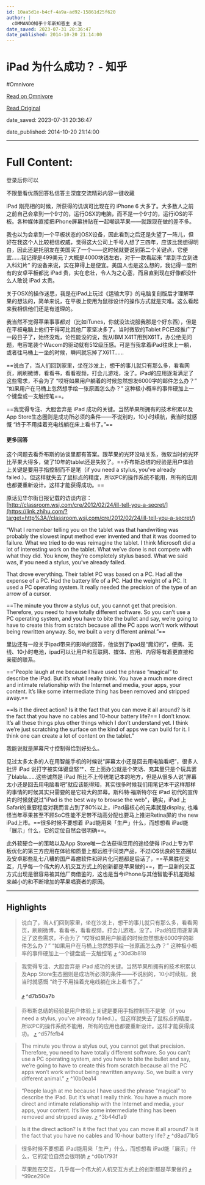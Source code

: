 ```yaml
---
id: 10aa5d1e-b4cf-4a9a-ad92-15861d25f620
author: |
  cOMMANDO​​知乎十年新知答主​ 关注
date_saved: 2023-07-31 20:36:47
date_published: 2014-10-20 21:14:00
---
```


# iPad 为什么成功？ - 知乎
#Omnivore

[Read on Omnivore](https://omnivore.app/me/https-www-zhihu-com-question-20186991-answer-32194453-189ae868a65)

[Read Original](https://www.zhihu.com/question/20186991/answer/32194453)

date_saved: 2023-07-31 20:36:47

date_published: 2014-10-20 21:14:00

--- 

# Full Content: 

登录后你可以

不限量看优质回答私信答主深度交流精彩内容一键收藏

iPad 刚亮相的时候，所获得的讥讽可比现在的 iPhone 6 大多了。大多数人之前之前自己会拿到一个9寸的，运行OSX的电脑，而不是一个9寸的，运行iOS的平板。各种媒体直接把iPhone屏幕拼贴在一起嘲讽苹果——就跟现在做的差不多。

我也以为会拿到一个平板状态的OSX设备，因此看到之后还是失望了一阵儿，但好在我这个人比较相信权威，觉得这大公司上千号人想了三四年，应该比我想得明白，因此还是托朋友在美国买了一个——这时候就要说到第二个关键点，它便宜……我记得是499美元？大概是4000块钱左右，对于一款看起来 “拿到手立刻进入科幻片” 的设备来说，实在算得上是便宜。美国人也是这么想的，我记得一度所有的安卓平板都比 iPad 贵，实在悲壮，令人为之心塞，而且直到现在好像都没什么人敢说 iPad 太贵。

关于OSX的操作迷思，我是在iPad上玩过《运输大亨》的电脑复刻版后才理解苹果的想法的，简单来说，在平板上使用为鼠标设计的操作方式就是灾难。这么看起来我相信他们还是有道理的。

我当然不觉得苹果事事都对（比如iTunes，你就没法说服我那是个好东西），但是在平板电脑上他们干得可比其他厂家坚决多了。当时微软的Tablet PC已经推广了一段日子了，始终没戏，论性能没的说，我从IBM X41T用到X61T，办公绝无问题，电容笔装个Wacom的驱动就有512级压感。可是当我拿着iPad往床上一躺，或者往马桶上一坐的时候，瞬间就忘掉了X61T……

==说白了，当人们回到家里，坐在沙发上，想干的事儿就只有那么多，看看网页，刷刷微博，看看书，看看视频，打会儿游戏，没了。iPad的应用逐渐满足了这些需求，不会为了 “哎呀如果用户躺着的时候忽然想发6000字的邮件怎么办？” “如果用户在马桶上忽然想手绘一张原画怎么办？” 这种极小概率的事件硬加上一个键盘或一支触控笔==。

==我觉得专注、大胆舍弃是 iPad 成功的关键。当然苹果所拥有的技术积累以及App Store生态圈则是成功所必须的条件——不说别的，10小时续航，我当时就感慨 “终于不用挂着充电线躺在床上看书了。”==

#### 更多回答

这个问题去看乔布斯的访谈里都有答案。跟苹果的光环没啥关系，微软当时的光环比苹果大得多，做了10年的tablet还是失败了。==乔布斯总结的经验是用户体验上关键是要用手指控制而不是笔（if you need a stylus, you’ve already failed.）。但这样就失去了鼠标点的精度，所以PC的操作系统不能用，所有的应用也都要重新设计。这样才能获得成功。==

原话见华尔街日报记载的访谈内容：[http://classroom.wsj.com/cre/2012/02/24/ill-tell-you-a-secret/](https://link.zhihu.com/?target=http%3A//classroom.wsj.com/cre/2012/02/24/ill-tell-you-a-secret/)

“What I remember telling you on the tablet was that handwriting was probably the slowest input method ever invented and that it was doomed to failure. What we tried to do was reimagine the tablet. I think Microsoft did a lot of interesting work on the tablet. What we’ve done is not compete with what they did. You know, they’re completely stylus based. What we said was, if you need a stylus, you’ve already failed.

That drove everything. Their tablet PC was based on a PC. Had all the expense of a PC. Had the battery life of a PC. Had the weight of a PC. It used a PC operating system. It really needed the precision of the type of an arrow of a cursor.

==The minute you throw a stylus out, you cannot get that precision.  Therefore, you need to have totally different software. So you can’t use  a PC operating system, and you have to bite the bullet and say, we’re  going to have to create this from scratch because all the PC apps won’t  work without being rewritten anyway. So, we built a very different  animal.”==

里边还有一段关于ipad带来的影响的回答，他谈到了ipad是“魔幻的”，便携、无线、10小时电池，ipad可以让用户和互联网、媒体、应用、内容等有着更直接和亲密的联系。

==“People laugh at me because I have used the phrase “magical” to  describe the iPad. But it’s what I really think. You have a much more  direct and intimate relationship with the Internet and media, your apps,  your content. It’s like some intermediate thing has been removed and  stripped away.== 

==Is it the direct action? Is it the fact that you can move it all  around? Is it the fact that you have no cables and 10-hour battery life?== I don’t know. It’s all these things plus other things which I don’t understand yet. I think we’re just scratching the surface on the kind of apps we can build for it. I think one can create a lot of content on the tablet.”

我能说就是屏幕尺寸控制得恰到好处么。

见过太多太多的人在用智能手机的时候说“屏幕太小还是回去用电脑看吧”，很多人批评 iPad 说打字被实体键盘怒艹、在上面办公就是个笑话、充其量只是个玩具罢了blabla……这些诚然是 iPad 所比不上传统笔记本的地方，但是从很多人说“屏幕太小还是回去用电脑看吧”就应该能得知，其实很多时候我们用笔记本干这样那样的事情的时候其实只需要的是它较大的屏幕。斯科特·福斯特尔在 iPad 初代的宣传片的时候就说过"iPad is the best way to browse the web"，确实，iPad 上Safari的重要程度对我而言占到了80%以上，iPad最核心的元素就是display, 也难怪当年苹果甚至不顾SoC性能不足带不动高分配也要马上推进Retina屏的 the new iPad上市。==很多时候不要想着 iPad能用来「生产」什么，而想想看 iPad能「展示」什么，它的定位自然会很明确==。

此外软硬合一的策略以及App Store唯一合法获得应用的途经使得 iPad上专为平板优化的第三方应用在体验和质量上都远胜于同类产品，不过iOS优良的生态圈以及安卓那些乱七八糟的国产毒瘤软件和碎片化问题都是后话了，==苹果胜在交互，几乎每一个伟大的人机交互方式上的创新都是苹果做的==，而一旦新的交互方式出现是很容易被其他厂商借鉴的，这也是当今iPhone与其他智能手机差距越来越小的和不断增加的苹果唱衰者的原因。

---

## Highlights

> 说白了，当人们回到家里，坐在沙发上，想干的事儿就只有那么多，看看网页，刷刷微博，看看书，看看视频，打会儿游戏，没了。iPad的应用逐渐满足了这些需求，不会为了 “哎呀如果用户躺着的时候忽然想发6000字的邮件怎么办？” “如果用户在马桶上忽然想手绘一张原画怎么办？” 这种极小概率的事件硬加上一个键盘或一支触控笔 [⤴️](https://omnivore.app/me/https-www-zhihu-com-question-20186991-answer-32194453-189ae868a65#30d3b818-8bd3-4795-aa74-c2ccc0ac2640)  ^30d3b818

> 我觉得专注、大胆舍弃是 iPad 成功的关键。当然苹果所拥有的技术积累以及App Store生态圈则是成功所必须的条件——不说别的，10小时续航，我当时就感慨 “终于不用挂着充电线躺在床上看书了。”
> 
> ####  [⤴️](https://omnivore.app/me/https-www-zhihu-com-question-20186991-answer-32194453-189ae868a65#d7b50a7b-f1c4-4369-976d-52b75460167f)  ^d7b50a7b

> 乔布斯总结的经验是用户体验上关键是要用手指控制而不是笔（if you need a stylus, you’ve already failed.）。但这样就失去了鼠标点的精度，所以PC的操作系统不能用，所有的应用也都要重新设计。这样才能获得成功。 [⤴️](https://omnivore.app/me/https-www-zhihu-com-question-20186991-answer-32194453-189ae868a65#d57fefb4-5293-4a3c-ae8f-bfa9a2438e83)  ^d57fefb4

> The minute you throw a stylus out, you cannot get that precision. Therefore, you need to have totally different software. So you can’t use a PC operating system, and you have to bite the bullet and say, we’re going to have to create this from scratch because all the PC apps won’t work without being rewritten anyway. So, we built a very different animal.” [⤴️](https://omnivore.app/me/https-www-zhihu-com-question-20186991-answer-32194453-189ae868a65#10b0ea14-2baf-4b43-ba6e-757cc8957fb5)  ^10b0ea14

> “People laugh at me because I have used the phrase “magical” to describe the iPad. But it’s what I really think. You have a much more direct and intimate relationship with the Internet and media, your apps, your content. It’s like some intermediate thing has been removed and stripped away. [⤴️](https://omnivore.app/me/https-www-zhihu-com-question-20186991-answer-32194453-189ae868a65#3b44d1a9-fd20-4322-a976-2fc8b53b9285)  ^3b44d1a9

> Is it the direct action? Is it the fact that you can move it all around? Is it the fact that you have no cables and 10-hour battery life? [⤴️](https://omnivore.app/me/https-www-zhihu-com-question-20186991-answer-32194453-189ae868a65#d8ad71b5-ab02-4c0a-96da-9c3a35cb2a6e)  ^d8ad71b5

> 很多时候不要想着 iPad能用来「生产」什么，而想想看 iPad能「展示」什么，它的定位自然会很明确 [⤴️](https://omnivore.app/me/https-www-zhihu-com-question-20186991-answer-32194453-189ae868a65#d6b1793f-2e61-474e-8aad-c8f0a117e616)  ^d6b1793f

> 苹果胜在交互，几乎每一个伟大的人机交互方式上的创新都是苹果做的 [⤴️](https://omnivore.app/me/https-www-zhihu-com-question-20186991-answer-32194453-189ae868a65#99ce290e-624b-41d7-812d-01e5ee2df0a0)  ^99ce290e

